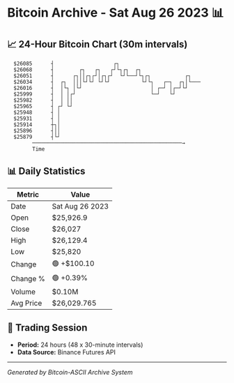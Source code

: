 # Bitcoin Archive - Sat Aug 26 2023 📊

## 📈 24-Hour Bitcoin Chart (30m intervals)

```
  $26085      ┤                   ┌┐                           
  $26068      ┤        ┌┐   ┌┐   ┌┘└┐┌┐  ┌┐                    
  $26051      ┤      ┌┐││┌┐┌┘│┌┐┌┘  └┘└──┘└┐┌┐           ┌┐    
  $26034      ┤  ┌┐  │││└┘└┘ └┘└┘          └┘└┐   ┌─┐  ┌┐│└─── 
  $26016      ┤  │└┐ │└┘                      │ ┌─┘ │┌─┘└┘     
  $25999      ┤  │ │┌┘                        └─┘   └┘         
  $25982      ┤  │ ││                                          
  $25965      ┤ ┌┘ └┘                                          
  $25948      ┤ │                                              
  $25931      ┤ │                                              
  $25914      ┼┐│                                              
  $25896      ┤││                                              
  $25879      ┤└┘                                              
        ────────────────────────────────────────────────→
        Time
```

## 📊 Daily Statistics

| Metric | Value |
|--------|-------|
| Date | Sat Aug 26 2023 |
| Open | $25,926.9 |
| Close | $26,027 |
| High | $26,129.4 |
| Low | $25,820 |
| Change | 🟢 +$100.10 |
| Change % | 🟢 +0.39% |
| Volume | $0.10M |
| Avg Price | $26,029.765 |

## 📅 Trading Session

- **Period:** 24 hours (48 x 30-minute intervals)
- **Data Source:** Binance Futures API

---
*Generated by Bitcoin-ASCII Archive System*
